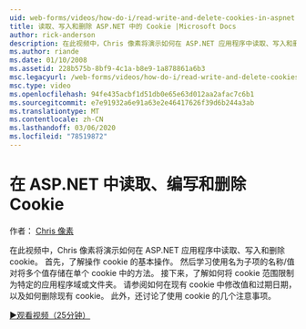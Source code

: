 ```yaml
---
uid: web-forms/videos/how-do-i/read-write-and-delete-cookies-in-aspnet
title: 读取、写入和删除 ASP.NET 中的 Cookie |Microsoft Docs
author: rick-anderson
description: 在此视频中，Chris 像素将演示如何在 ASP.NET 应用程序中读取、写入和删除 cookie。 首先，了解操作 cooki 的基本操作 。
ms.author: riande
ms.date: 01/10/2008
ms.assetid: 228b575b-8bf9-4c1a-b8e9-1a878861a6b3
msc.legacyurl: /web-forms/videos/how-do-i/read-write-and-delete-cookies-in-aspnet
msc.type: video
ms.openlocfilehash: 94fe435acbf1d51db0e65e63d012aa2afac7c6b1
ms.sourcegitcommit: e7e91932a6e91a63e2e46417626f39d6b244a3ab
ms.translationtype: MT
ms.contentlocale: zh-CN
ms.lasthandoff: 03/06/2020
ms.locfileid: "78519872"
---
```

# <a name="read-write-and-delete-cookies-in-aspnet"></a>在 ASP.NET 中读取、编写和删除 Cookie

作者： [Chris 像素](https://twitter.com/chrispels)

在此视频中，Chris 像素将演示如何在 ASP.NET 应用程序中读取、写入和删除 cookie。 首先，了解操作 cookie 的基本操作。 然后学习使用名为子项的名称/值对将多个值存储在单个 cookie 中的方法。 接下来，了解如何将 cookie 范围限制为特定的应用程序域或文件夹。 请参阅如何在现有 cookie 中修改值和过期日期，以及如何删除现有 cookie。 此外，还讨论了使用 cookie 的几个注意事项。

[&#9654;观看视频（25分钟）](https://channel9.msdn.com/Blogs/ASP-NET-Site-Videos/read-write-and-delete-cookies-in-aspnet)
